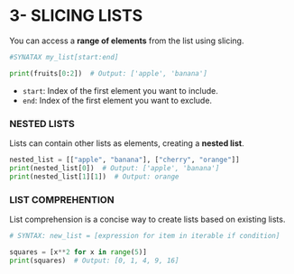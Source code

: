 # 3- SLICING LISTS

You can access a **range of elements** from the list using slicing.

```python
#SYNATAX my_list[start:end]

print(fruits[0:2])  # Output: ['apple', 'banana']
```

- `start`: Index of the first element you want to include.
- `end`: Index of the first element you want to exclude.

### **NESTED LISTS**

Lists can contain other lists as elements, creating a **nested list**.

```python
nested_list = [["apple", "banana"], ["cherry", "orange"]]
print(nested_list[0])  # Output: ['apple', 'banana']
print(nested_list[1][1])  # Output: orange

```

### **LIST COMPREHENTION**

List comprehension is a concise way to create lists based on existing lists.

```python
# SYNTAX: new_list = [expression for item in iterable if condition]

squares = [x**2 for x in range(5)]
print(squares)  # Output: [0, 1, 4, 9, 16]

```
